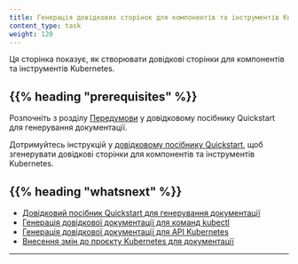 ```yaml
---
title: Генерація довідкових сторінок для компонентів та інструментів Kubernetes
content_type: task
weight: 120
---
```


<!-- overview -->

Ця сторінка показує, як створювати довідкові сторінки для компонентів та інструментів Kubernetes.

## {{% heading "prerequisites" %}}

Розпочніть з розділу [Передумови](/uk/docs/contribute/generate-ref-docs/quickstart/#before-you-begin) у довідковому посібнику Quickstart для генерування документації.

<!-- steps -->

Дотримуйтесь інструкцій у [довідковому посібнику Quickstart](/uk/docs/contribute/generate-ref-docs/quickstart/), щоб згенерувати довідкові сторінки для компонентів та інструментів Kubernetes.

## {{% heading "whatsnext" %}}

* [Довідковий посібник Quickstart для генерування документації](/uk/docs/contribute/generate-ref-docs/quickstart/)
* [Генерація довідкової документації для команд kubectl](/uk/docs/contribute/generate-ref-docs/kubectl/)
* [Генерація довідкової документації для API Kubernetes](/uk/docs/contribute/generate-ref-docs/kubernetes-api/)
* [Внесення змін до проєкту Kubernetes для документації](/uk/docs/contribute/generate-ref-docs/contribute-upstream/)

---
